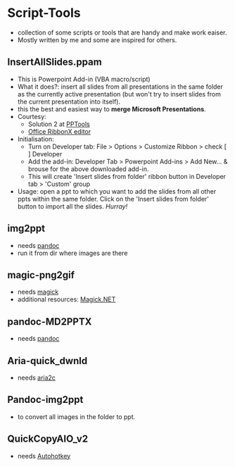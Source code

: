 # Script-Tools
- collection of some scripts or tools that are handy and make work eaiser.
- Mostly written by me and some are inspired for others.

## InsertAllSlides.ppam

- This is Powerpoint Add-in (VBA macro/script)
- What it does?: insert all slides from all presentations in the same folder as the currently active presentation (but won't try to insert slides from the current presentation into itself).
- this the best and easiest way to **merge Microsoft Presentations**.
- Courtesy: 
  - Solution 2 at [PPTools](https://www.rdpslides.com/pptfaq/FAQ00746_Insert_all_slides_from_a_group_of_presentations_into_the_current_presentation.htm)
  - [Office RibbonX editor](https://github.com/fernandreu/office-ribbonx-editor)
- Initialisation:
  - Turn on Developer tab: File > Options > Customize Ribbon > check [ ] Developer
  - Add the add-in: Developer Tab > Powerpoint Add-ins > Add New... & brouse for the above downloaded add-in.
  - This will create 'Insert slides from folder' ribbon button in Developer tab > 'Custom' group
- Usage: open a ppt to which you want to add the slides from all other ppts within the same folder. Click on the 'Insert slides from folder' button to import all the slides. _Hurray!_

## img2ppt

- needs [pandoc](https://pandoc.org/installing.html)
- run it from dir where images are there

## magic-png2gif

- needs [magick](https://imagemagick.org/)
- additional resources: [Magick.NET](https://github.com/dlemstra/Magick.NET)

## pandoc-MD2PPTX

- needs [pandoc](https://pandoc.org/installing.html)

## Aria-quick_dwnld

- needs [aria2c](https://aria2.github.io/)

## Pandoc-img2ppt

- to convert all images in the folder to ppt.

## QuickCopyAIO_v2

- needs [Autohotkey](https://www.autohotkey.com/)
